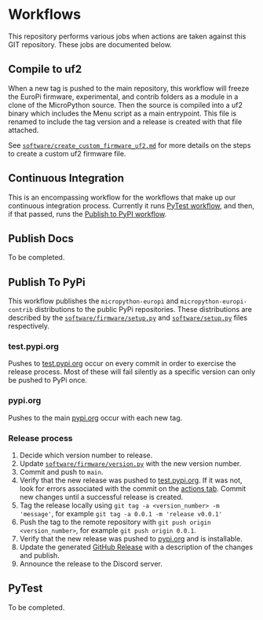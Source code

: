 # Workflows

This repository performs various jobs when actions are taken against this GIT repository. These jobs are documented below.

## Compile to uf2

When a new tag is pushed to the main repository, this workflow will freeze the EuroPi firmware, experimental, and contrib folders as a module in a clone of the MicroPython source. Then the source is compiled into a uf2 binary which includes the Menu script as a main entrypoint. This file is renamed to include the tag version and a release is created with that file attached.

See  [`software/create_custom_firmware_uf2.md`](/software/create_custom_firmware_uf2.md) for more details on the steps to create a custom uf2 firmware file.

## Continuous Integration

This is an encompassing workflow for the workflows that make up our continuous integration process. Currently it runs
[PyTest workflow](#pytest), and then, if that passed, runs the [Publish to PyPI workflow](#publish-to-pypi).

## Publish Docs

To be completed.

## Publish To PyPi

This workflow publishes the `micropython-europi` and `micropython-europi-contrib` distributions to the public PyPi
repositories. These distributions are described by the [`software/firmware/setup.py`](/software/firmware/setup.py) and [`software/setup.py`](/software/setup.py) files respectively. 

### test.pypi.org

Pushes to [test.pypi.org](https://test.pypi.org/project/micropython-europi/#history) occur on every commit in order to
exercise the release process. Most of these will fail silently as a specific version can only be pushed to PyPi once.

### pypi.org

Pushes to the main [pypi.org](https://pypi.org/project/micropython-europi/#history) occur with each new tag.

### Release process

1. Decide which version number to release.
1. Update [`software/firmware/version.py`](/software/firmware/version.py) with the new version number.
1. Commit and push to `main`.
1. Verify that the new release was pushed to [test.pypi.org](https://test.pypi.org/project/micropython-europi/#history). If it was not, look for errors associated with the commit on the [actions tab](https://github.com/Allen-Synthesis/EuroPi/actions). Commit new changes until a successful release is created.
1. Tag the release locally using `git tag -a <version_number> -m 'message'`, for example `git tag -a 0.0.1 -m 'release v0.0.1'`
1. Push the tag to the remote repository with `git push origin <version_number>`, for example `git push origin 0.0.1`.
1. Verify that the new release was pushed to [pypi.org](https://pypi.org/project/micropython-europi/#history) and is installable.
1. Update the generated [GitHub Release](https://github.com/Allen-Synthesis/EuroPi/releases) with a description of the changes and publish.
1. Announce the release to the Discord server.

## PyTest

To be completed.

